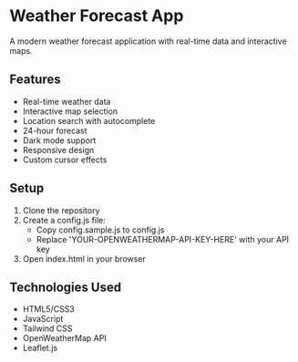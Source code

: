  # Weather Forecast App

A modern weather forecast application with real-time data and interactive maps.

## Features
- Real-time weather data
- Interactive map selection
- Location search with autocomplete
- 24-hour forecast
- Dark mode support
- Responsive design
- Custom cursor effects

## Setup
1. Clone the repository
2. Create a config.js file:
   - Copy config.sample.js to config.js
   - Replace 'YOUR-OPENWEATHERMAP-API-KEY-HERE' with your API key
3. Open index.html in your browser

## Technologies Used
- HTML5/CSS3
- JavaScript
- Tailwind CSS
- OpenWeatherMap API
- Leaflet.js